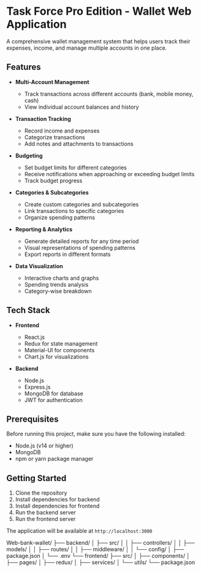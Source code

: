 # Task Force Pro Edition - Wallet Web Application

A comprehensive wallet management system that helps users track their expenses, income, and manage multiple accounts in one place.

## Features

- **Multi-Account Management**
  - Track transactions across different accounts (bank, mobile money, cash)
  - View individual account balances and history

- **Transaction Tracking**
  - Record income and expenses
  - Categorize transactions
  - Add notes and attachments to transactions

- **Budgeting**
  - Set budget limits for different categories
  - Receive notifications when approaching or exceeding budget limits
  - Track budget progress

- **Categories & Subcategories**
  - Create custom categories and subcategories
  - Link transactions to specific categories
  - Organize spending patterns

- **Reporting & Analytics**
  - Generate detailed reports for any time period
  - Visual representations of spending patterns
  - Export reports in different formats

- **Data Visualization**
  - Interactive charts and graphs
  - Spending trends analysis
  - Category-wise breakdown

## Tech Stack

- **Frontend**
  - React.js
  - Redux for state management
  - Material-UI for components
  - Chart.js for visualizations

- **Backend**
  - Node.js
  - Express.js
  - MongoDB for database
  - JWT for authentication

## Prerequisites

Before running this project, make sure you have the following installed:
- Node.js (v14 or higher)
- MongoDB
- npm or yarn package manager

## Getting Started

1. Clone the repository
2. Install dependencies for backend
3. Install dependencies for frontend
4. Run the backend server
5. Run the frontend server

The application will be available at `http://localhost:3000`

Web-bank-wallet/
├── backend/
│ ├── src/
│ │ ├── controllers/
│ │ ├── models/
│ │ ├── routes/
│ │ ├── middleware/
│ │ └── config/
│ ├── package.json
│ └── .env
└── frontend/
├── src/
│ ├── components/
│ ├── pages/
│ ├── redux/
│ ├── services/
│ └── utils/
└── package.json